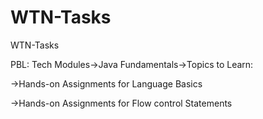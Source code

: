 # WTN-Tasks
WTN-Tasks

PBL:
Tech Modules->Java Fundamentals->Topics to Learn:

->Hands-on Assignments for Language Basics

->Hands-on Assignments for Flow control Statements
